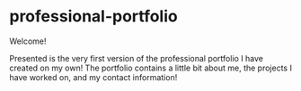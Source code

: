 # professional-portfolio

Welcome!

Presented is the very first version of the professional portfolio I have created on my own! The portfolio contains a little bit about me, the projects I have worked on, and my contact information!
